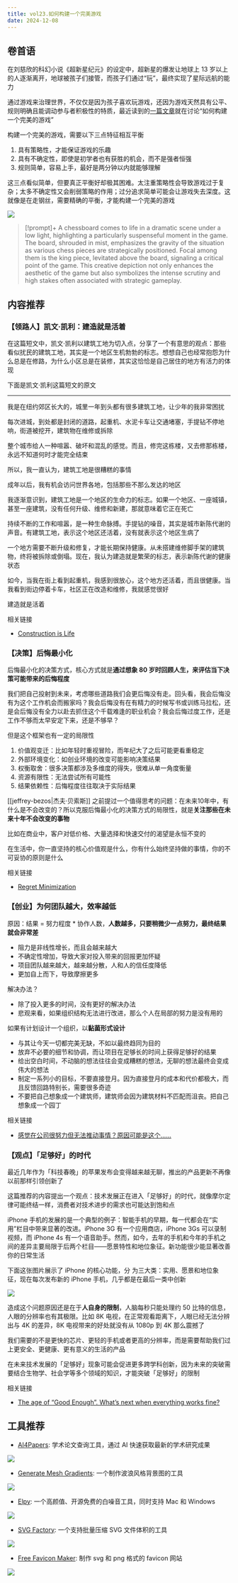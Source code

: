 ```yaml
---
title: vol23.如何构建一个完美游戏
date: 2024-12-08
---
```


## 卷首语

在刘慈欣的科幻小说《超新星纪元》的设定中，超新星的爆发让地球上 13 岁以上的人逐渐离开，地球被孩子们接管，而孩子们通过“玩”，最终实现了星际远航的能力

通过游戏来治理世界，不仅仅是因为孩子喜欢玩游戏，还因为游戏天然具有公平、规则明确且能调动参与者积极性的特质，最近读到的[一篇文章](https://www.theguardian.com/books/2023/oct/09/the-big-idea-is-there-such-a-thing-as-the-perfect-game)就在讨论“如何构建一个完美的游戏”

构建一个完美的游戏，需要以下三点特征相互平衡

1. 具有策略性，才能保证游戏的乐趣
2. 具有不确定性，即使是初学者也有获胜的机会，而不是强者恒强
3. 规则简单，容易上手，最好是两分钟以内就能够理解

这三点看似简单，但要真正平衡好却极其困难。太注重策略性会导致游戏过于复杂；太多不确定性又会削弱策略的作用；过分追求简单可能会让游戏失去深度。这就像是在走钢丝，需要精确的平衡，才能构建一个完美的游戏

![](https://notesimgs.oss-cn-shanghai.aliyuncs.com/img/202412082134736.jpg)

> [!prompt]+
> A chessboard comes to life in a dramatic scene under a low light, highlighting a particularly suspenseful moment in the game. The board, shrouded in mist, emphasizes the gravity of the situation as various chess pieces are strategically positioned. Focal among them is the king piece, levitated above the board, signaling a critical point of the game. This creative depiction not only enhances the aesthetic of the game but also symbolizes the intense scrutiny and high stakes often associated with strategic gameplay.

## 内容推荐

### 【领路人】凯文·凯利：建造就是活着

在这篇短文中，凯文·凯利以建筑工地为切入点，分享了一个有意思的观点：那些看似扰民的建筑工地，其实是一个地区生机勃勃的标志。想想自己也经常抱怨为什么总是在修路，为什么小区总是在装修，其实这恰恰是自己居住的地方有活力的体现

下面是凯文·凯利这篇短文的原文

---

我是在纽约郊区长大的，城里一年到头都有很多建筑工地，让少年的我非常困扰

每次进城，到处都是封闭的道路，起重机、水泥卡车让交通堵塞，手提钻不停地响，街道被挖开，建筑物在维修或拆除

整个城市给人一种喧嚣、破坏和混乱的感觉。而且，修完这栋楼，又去修那栋楼，永远不知道何时才能完全结束

所以，我一直认为，建筑工地是很糟糕的事情

成年以后，我有机会访问世界各地，包括那些不那么发达的地区

我逐渐意识到，建筑工地是一个地区的生命力的标志。如果一个地区、一座城镇，甚至一座建筑，没有任何升级、维修和新建，那就意味着它正在死亡

持续不断的工作和喧嚣，是一种生命脉搏。手提钻的噪音，其实是城市新陈代谢的声音。有建筑工地，表示这个地区还活着，没有就表示这个地区生病了

一个地方需要不断升级和修复，才能长期保持健康。从未搭建维修脚手架的建筑物，终将被拆除或倒塌。现在，我认为建造就是繁荣的标志，表示新陈代谢的健康状态

如今，当我在街上看到起重机，我感到很放心，这个地方还活着，而且很健康。当我看到街边停着卡车，社区正在改造和维修，我就感觉很好

建造就是活着

相关链接

- [Construction is Life](https://kk.org/thetechnium/construction-is-life/)

### 【决策】后悔最小化

后悔最小化的决策方式，核心方式就是**通过想象 80 岁时回顾人生，来评估当下决策可能带来的后悔程度**

我们把自己投射到未来，考虑哪些道路我们会更后悔没有走。回头看，我会后悔没有为这个工作机会而搬家吗？我会后悔没有在有精力的时候写书或训练马拉松，还是会后悔没有全力以赴去抓住这个千载难逢的职业机会？我会后悔过度工作，还是工作不够而太早安定下来，还是不够早？

但是这个框架也有一定的局限性

1. 价值观变迁：比如年轻时重视冒险，而年纪大了之后可能更看重稳定
2. 外部环境变化：如创业环境的改变可能影响决策结果
3. 权衡取舍：很多决策都涉及多维度的得失，很难从单一角度衡量
4. 资源有限性：无法尝试所有可能性
5. 结果依赖性：后悔程度往往取决于实际结果

[[jeffrey-bezos|杰夫·贝索斯]] 之前提过一个值得思考的问题：在未来10年中，有什么是不会改变的？所以克服后悔最小化的决策方式的局限性，就是**关注那些在未来十年不会改变的事物**

比如在商业中，客户对低价格、大量选择和快速交付的渴望是永恒不变的

在生活中，你一直坚持的核心价值观是什么，你有什么始终坚持做的事情，你的不可妥协的原则是什么

相关链接

- [Regret Minimization](https://www.samvitjain.com/blog/regret/)

### 【创业】为何团队越大，效率越低

原因：结果 = 努力程度 * 协作人数，**人数越多，只要稍微少一点努力，最终结果就会非常差**

- 阻力是非线性增长，而且会越来越大
- 不确定性增加，导致大家对投入带来的回报更加怀疑
- 项目团队越来越大，越来越分散，人和人的信任度降低
- 更加自上而下，导致摩擦更多

解决办法？

- 除了投入更多的时间，没有更好的解决办法
- 悲观来看，如果组织结构无法进行改进，那么个人在局部的努力是没有用的

如果有计划设计一个组织，以**黏菌形式设计**

- 与其让今天一切都完美无缺，不如以最终趋同为目的
- 放弃不必要的细节和协调，而让项目在足够长的时间上获得足够好的结果
- 给出空白时间，不动脑的想法往往会变成糟糕的想法，无聊的想法最终会变成伟大的想法
- 制定一系列小的目标，不要直接登月。因为直接登月的成本和代价都极大，而且反馈回路特别长，需要很多奇迹
- 不要把自己想象成一个建筑师，建筑师会因为建筑材料不匹配而沮丧。把自己想象成一个园丁

相关链接

- [感觉在公司很努力但无法推动事情？原因可能是这个……](https://mp.weixin.qq.com/s/LdmyY66FTisN-7y56n3jWA)

### 【观点】「足够好」的时代

最近几年作为「科技春晚」的苹果发布会变得越来越无聊，推出的产品更新不再像以前那样引领创新了

这篇推荐的内容提出一个观点：技术发展正在进入「足够好」的时代，就像摩尔定律可能终结一样，消费者对技术进步的需求也可能达到饱和点

iPhone 手机的发展的是一个典型的例子：智能手机的早期，每一代都会在“实用”栏目中带来显著的改进。iPhone 3G 有一个应用商店，iPhone 3Gs 可以录制视频，而 iPhone 4s 有一个语音助手。然而，如今，去年的手机和今年的手机之间的差异主要局限于后两个栏目——愿景特性和地位象征。新功能很少能显著改善你的日常生活

下面这张图片展示了 iPhone 的核心功能，分 为三大类：实用、愿景和地位象征，现在每次发布新的 iPhone 手机，几乎都是在最后一类中创新

![](https://notesimgs.oss-cn-shanghai.aliyuncs.com/img/202412082135755.png)

造成这个问题原因还是在于**人自身的限制**，人脑每秒只能处理约 50 比特的信息，人眼的分辨率也有其极限。比如 8K 电视，在正常观看距离下，人眼已经无法分辨出与 4K 的差异，8K 电视带来的好处就没有从 1080p 到 4K 那么震撼了

我们需要的不是更快的芯片、更轻的手机或者更高的分辨率，而是需要帮助我们过上更安全、更健康、更有意义的生活的产品

在未来技术发展的「足够好」现象可能会促进更多跨学科创新，因为未来的突破需要结合生物学、社会学等多个领域的知识，才能突破「足够好」的限制

相关链接

- [The age of “Good Enough”. What’s next when everything works fine?](https://medium.com/source-and-buggy/the-age-of-good-enough-2b7319450ce5)

## 工具推荐

- [AI4Papers](https://ai4papers.com/): 学术论文查询工具，通过 AI 快速获取最新的学术研究成果

![](https://notesimgs.oss-cn-shanghai.aliyuncs.com/img/202412082134112.png)

- [Generate Mesh Gradients](https://meshgradient.in/): 一个制作波浪风格背景图的工具

![](https://notesimgs.oss-cn-shanghai.aliyuncs.com/img/202412082136069.png)

- [Elpy](https://www.vanejung.com/elpy): 一个高颜值、开源免费的白噪音工具，同时支持 Mac 和 Windows

![](https://notesimgs.oss-cn-shanghai.aliyuncs.com/img/202412082135306.png)

- [SVG Factory](https://svg.uiboy.com/): 一个支持批量压缩 SVG 文件体积的工具

![](https://notesimgs.oss-cn-shanghai.aliyuncs.com/img/202412082136742.png)

- [Free Favicon Maker](https://formito.com/tools/favicon): 制作 svg 和 png 格式的 favicon 网站

![](https://notesimgs.oss-cn-shanghai.aliyuncs.com/img/202412082135578.png)
